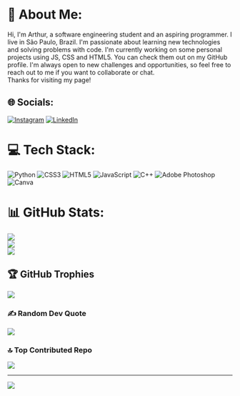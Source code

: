 # 💫 About Me:
Hi, I'm Arthur, a software engineering student and an aspiring programmer. I live in São Paulo, Brazil. I'm passionate about learning new technologies and solving problems with code. I'm currently working on some personal projects using JS, CSS and HTML5. You can check them out on my GitHub profile. I'm always open to new challenges and opportunities, so feel free to reach out to me if you want to collaborate or chat. <br>Thanks for visiting my page!


## 🌐 Socials:
[![Instagram](https://img.shields.io/badge/Instagram-%23E4405F.svg?logo=Instagram&logoColor=white)](https://www.instagram.com/aarthurb_/) 
[![LinkedIn](https://img.shields.io/badge/LinkedIn-%230077B5.svg?logo=linkedin&logoColor=white)](https://www.linkedin.com/in/arthurbobadillafranchi/) 


# 💻 Tech Stack:
![Python](https://img.shields.io/badge/python-3670A0?style=for-the-badge&logo=python&logoColor=ffdd54) ![CSS3](https://img.shields.io/badge/css3-%231572B6.svg?style=for-the-badge&logo=css3&logoColor=white) ![HTML5](https://img.shields.io/badge/html5-%23E34F26.svg?style=for-the-badge&logo=html5&logoColor=white) ![JavaScript](https://img.shields.io/badge/javascript-%23323330.svg?style=for-the-badge&logo=javascript&logoColor=%23F7DF1E) ![C++](https://img.shields.io/badge/c++-%2300599C.svg?style=for-the-badge&logo=c%2B%2B&logoColor=white) ![Adobe Photoshop](https://img.shields.io/badge/adobe%20photoshop-%2331A8FF.svg?style=for-the-badge&logo=adobe%20photoshop&logoColor=white) ![Canva](https://img.shields.io/badge/Canva-%2300C4CC.svg?style=for-the-badge&logo=Canva&logoColor=white)
# 📊 GitHub Stats:
![](https://github-readme-stats.vercel.app/api?username=aarthurbf&theme=tokyonight&hide_border=false&include_all_commits=true&count_private=false)<br/>
![](https://github-readme-streak-stats.herokuapp.com/?user=aarthurbf&theme=tokyonight&hide_border=false)<br/>
![](https://github-readme-stats.vercel.app/api/top-langs/?username=aarthurbf&theme=tokyonight&hide_border=false&include_all_commits=true&count_private=false&layout=compact)

## 🏆 GitHub Trophies
![](https://github-profile-trophy.vercel.app/?username=aarthurbf&theme=tokyonight&no-frame=false&no-bg=true&margin-w=4)

### ✍️ Random Dev Quote
![](https://quotes-github-readme.vercel.app/api?type=horizontal&theme=tokyonight)

### 🔝 Top Contributed Repo
![](https://github-contributor-stats.vercel.app/api?username=aarthurbf&limit=5&theme=tokyonight&combine_all_yearly_contributions=true)

---
[![](https://visitcount.itsvg.in/api?id=aarthurbf&icon=2&color=6)](https://visitcount.itsvg.in)

<!-- Proudly created with GPRM ( https://gprm.itsvg.in ) -->
